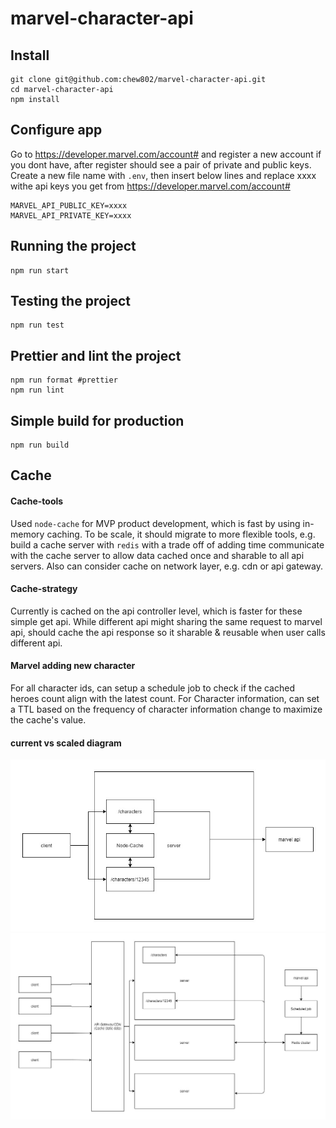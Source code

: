 # marvel-character-api

## Install

    git clone git@github.com:chew802/marvel-character-api.git
    cd marvel-character-api
    npm install

## Configure app
Go to https://developer.marvel.com/account# and register a new account if you dont have, after register should see a pair of private and public keys. 
Create a new file name with `.env`, then insert below lines and replace xxxx withe api keys you get from https://developer.marvel.com/account#

    MARVEL_API_PUBLIC_KEY=xxxx
    MARVEL_API_PRIVATE_KEY=xxxx

## Running the project

    npm run start
	
## Testing the project

    npm run test
	
## Prettier and lint the project

    npm run format #prettier
	npm run lint

## Simple build for production

    npm run build

## Cache
#### Cache-tools
Used `node-cache` for MVP product development, which is fast by using in-memory caching. 
To be scale, it should migrate to more flexible tools, e.g. build a cache server with `redis` with a trade off of adding time communicate with the cache server to allow data cached once and sharable to all api servers. 
Also can consider cache on network layer, e.g. cdn or api gateway. 

#### Cache-strategy
Currently is cached on the api controller level, which is faster for these simple get api. 
While different api might sharing the same request to marvel api, should cache the api response so it sharable & reusable when user calls different api. 

#### Marvel adding new character
For all character ids, can setup a schedule job to check if the cached heroes count align with the latest count. 
For Character information, can set a TTL based on the frequency of character information change to maximize the cache's value. 

#### current vs scaled diagram
![alt text](https://github.com/chew802/marvel-character-api/blob/master/README/current.jpg?raw=true)
![alt text](https://github.com/chew802/marvel-character-api/blob/master/README/scaled.jpg?raw=true)